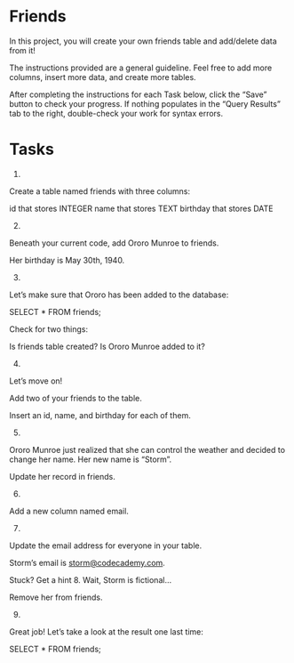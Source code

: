 # Friends
In this project, you will create your own friends table and add/delete data from it!

The instructions provided are a general guideline. Feel free to add more columns, insert more data, and create more tables.

After completing the instructions for each Task below, click the “Save” button to check your progress. If nothing populates in the “Query Results” tab to the right, double-check your work for syntax errors.



# Tasks

1.
Create a table named friends with three columns:

id that stores INTEGER
name that stores TEXT
birthday that stores DATE


2.
Beneath your current code, add Ororo Munroe to friends.

Her birthday is May 30th, 1940.

3.
Let’s make sure that Ororo has been added to the database:

SELECT * 
FROM friends;

Check for two things:

Is friends table created?
Is Ororo Munroe added to it?

4.
Let’s move on!

Add two of your friends to the table.

Insert an id, name, and birthday for each of them.

5.
Ororo Munroe just realized that she can control the weather and decided to change her name. Her new name is “Storm”.

Update her record in friends.

6.
Add a new column named email.

7.
Update the email address for everyone in your table.

Storm’s email is storm@codecademy.com.


Stuck? Get a hint
8.
Wait, Storm is fictional…

Remove her from friends.

9.
Great job! Let’s take a look at the result one last time:

SELECT * 
FROM friends;
